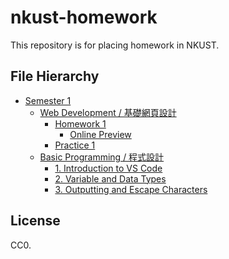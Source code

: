 # nkust-homework

This repository is for placing homework in NKUST.

## File Hierarchy

- [Semester 1](./s1)
  - [Web Development / 基礎網頁設計](./s1/web-development/)
    - [Homework 1](./s1/web-development/hw-1/index.html)
      - [Online Preview](https://nkust-hw.pan93.com/s1/web-development/hw-1/index.html)
    - [Practice 1](./s1/web-development/practice-1)
  - [Basic Programming / 程式設計](./s1/basic-programming/)
    - [1. Introduction to VS Code](./s1/basic-programming/01-vsc-intro/main.py)
    - [2. Variable and Data Types](./s1/basic-programming/02-var-and-type/main.py)
    - [3. Outputting and Escape Characters](./s1/basic-programming/03-output/main.py)

## License

CC0.
